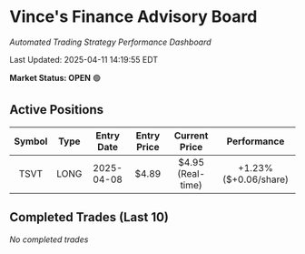 # Vince's Finance Advisory Board

*Automated Trading Strategy Performance Dashboard*

Last Updated: 2025-04-11 14:19:55 EDT

**Market Status: OPEN** 🟢

## Active Positions

| Symbol | Type | Entry Date | Entry Price | Current Price | Performance |
|:------:|:----:|:----------:|:----------:|:------------:|:-----------:|
| TSVT | LONG | 2025-04-08 | $4.89 | $4.95 (Real-time) | +1.23% ($+0.06/share) |

## Completed Trades (Last 10)

*No completed trades*